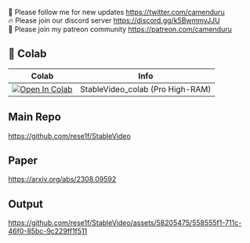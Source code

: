 🐣 Please follow me for new updates https://twitter.com/camenduru <br />
🔥 Please join our discord server https://discord.gg/k5BwmmvJJU <br />
🥳 Please join my patreon community https://patreon.com/camenduru <br />

## 🦒 Colab

| Colab | Info
| --- | --- |
[![Open In Colab](https://colab.research.google.com/assets/colab-badge.svg)](https://colab.research.google.com/github/camenduru/StableVideo-colab/blob/main/StableVideo_colab.ipynb) | StableVideo_colab (Pro High-RAM)

## Main Repo
https://github.com/rese1f/StableVideo

## Paper
https://arxiv.org/abs/2308.09592

## Output

https://github.com/rese1f/StableVideo/assets/58205475/558555f1-711c-46f0-85bc-9c229ff1f511